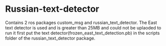 # Russian-text-detector
Contains 2 ros packages custom_msg and russian_text_detector.
The East text detector is used and is greater than 25MB and could not be uplaoded to run it first put the text detector(frozen_east_text_detection.pb) in the scripts folder of the russian_text_detector package.
